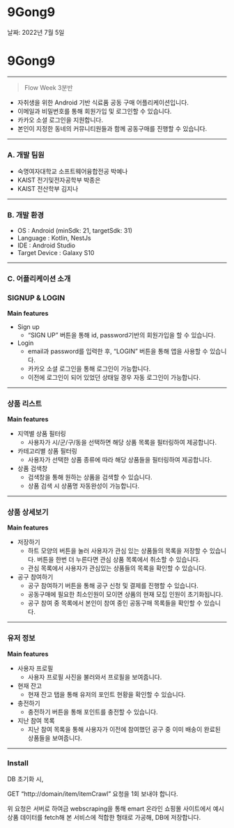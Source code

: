 # 9Gong9

날짜: 2022년 7월 5일

# 9Gong9

---

> Flow Week 3분반
> 
- 자취생을 위한 Android 기반 식료품 공동 구매 어플리케이션입니다.
- 이메일과 비밀번호를 통해 회원가입 및 로그인할 수 있습니다.
- 카카오 소셜 로그인을 지원합니다.
- 본인이 지정한 동네의 커뮤니티원들과 함께 공동구매를 진행할 수 있습니다.


---

### A. 개발 팀원

- 숙명여자대학교 소프트웨어융합전공 박예나
- KAIST 전기및전자공학부 박종은
- KAIST 전산학부 김지나

---

### B. 개발 환경

- OS : Android (minSdk: 21, targetSdk: 31)
- Language : Kotlin, NestJs
- IDE : Android Studio
- Target Device : Galaxy S10

---

### C. 어플리케이션 소개

### SIGNUP & LOGIN

**Main features**

- Sign up
    - “SIGN UP” 버튼을 통해 id, password기반의 회원가입을 할 수 있습니다.
- Login
    - email과 password를 입력한 후, “LOGIN” 버튼을 통해 앱을 사용할 수 있습니다.
    - 카카오 소셜 로그인을 통해 로그인이 가능합니다.
    - 이전에 로그인이 되어 있었던 상태일 경우 자동 로그인이 가능합니다.

---

### 상품 리스트

**Main features**

- 지역별 상품 필터링
    - 사용자가 시/군/구/동을 선택하면 해당 상품 목록을 필터링하여 제공합니다.
- 카테고리별 상품 필터링
    - 사용자가 선택한 상품 종류에 따라 해당 상품들을 필터링하여 제공합니다.
- 상품 검색창
    - 검색창을 통해 원하는 상품을 검색할 수 있습니다.
    - 상품 검색 시 상품명 자동완성이 가능합니다.

---

### 상품 상세보기

**Main features**

- 저장하기
    - 하트 모양의 버튼을 눌러 사용자가 관심 있는 상품들의 목록을 저장할 수 있습니다. 버튼을 한번 더 누른다면 관심 상품 목록에서 취소할 수 있습니다.
    - 관심 목록에서 사용자가 관심있는 상품들의 목록을 확인할 수 있습니다.
- 공구 참여하기
    - 공구 참여하기 버튼을 통해 공구 신청 및 결제를 진행할 수 있습니다.
    - 공동구매에 필요한 최소인원이 모이면 상품의 현재 모집 인원이 초기화됩니다.
    - 공구 참여 중 목록에서 본인이 참여 중인 공동구매 목록들을 확인할 수 있습니다.

---

### 유저 정보

**Main features**

- 사용자 프로필
    - 사용자 프로필 사진을 불러와서 프로필을 보여줍니다.
- 현재 잔고
    - 현재 잔고 탭을 통해 유저의 포인트 현황을 확인할 수 있습니다.
- 충전하기
    - 충전하기 버튼을 통해 포인트를 충전할 수 있습니다.
- 지난 참여 목록
    - 지난 참여 목록을 통해 사용자가 이전에 참여했던 공구 중 이미 배송이 완료된 상품들을 보여줍니다.

---

### Install

DB 초기화 시, 

GET “http://domain/item/itemCrawl” 요청을 1회 보내야 합니다.

위 요청은 서버로 하여금 webscraping을 통해 emart 온라인 쇼핑몰 사이트에서 예시 상품 데이터를 fetch해 본 서비스에 적합한 형태로 가공해, DB에 저장합니다.

